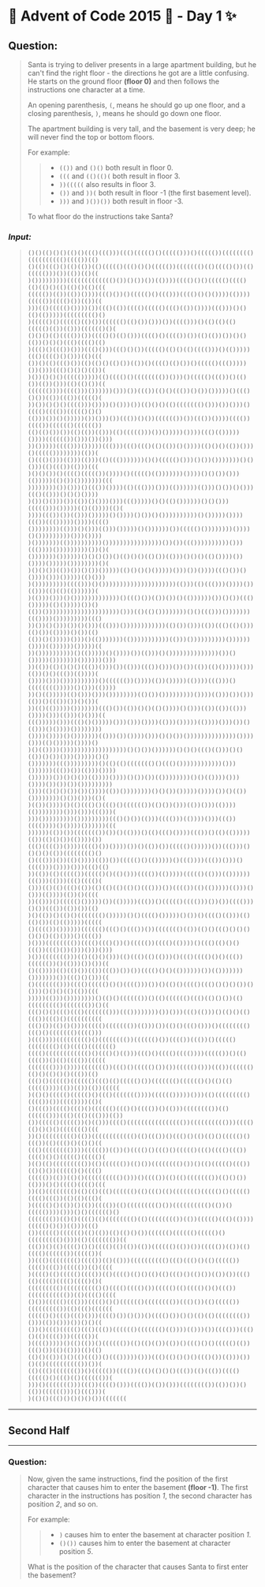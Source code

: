 # :christmas_tree: Advent of Code 2015 :christmas_tree: - Day 1 :sparkles:
## Question: 

> Santa is trying to deliver presents in a large apartment building,
> but he can't find the right floor - the directions he got are a little confusing.
> He starts on the ground floor **(floor 0)** and then follows the instructions one character at a time.
>
> An opening parenthesis, ```(```, means he should go up one floor,
> and a closing parenthesis, ```)```, means he should go down one floor.
> 
> The apartment building is very tall, and the basement is very deep;
> he will never find the top or bottom floors.
> 
> For example:
> 
> > * ```(())``` and ```()()``` both result in floor 0.
> > * ```(((``` and ```(()(()(``` both result in floor 3.
> > * ```))(((((``` also results in floor 3.
> > * ```())``` and ```))(``` both result in floor -1 (the first basement level).
> > * ```)))``` and ```)())())``` both result in floor -3.
> 
> To what floor do the instructions take Santa?
>

### *Input:*

> ```
> ()()(()()()(()()((()((()))((()((((()()((((()))()((((())(((((((()(((((((((()(((())(()
> ()(()((()()(()(())(()((((()((()()()((((())((((((()(()(((()())(()((((()))())(())(()((
> )()))))))))((((((((((((()())()())())(())))(((()()()((((()(((()(()(()()(()(()()(()(((
> ((((())(())(())())))((()())()((((()()((()))(((()()()())))(())))((((())(((()())(())((
> )))(()((((()())))())((()(())(((()((((()((()(())())))((()))()()(()(()))))((((((((()()
> )((((()()((((()(()())(((((()(()())()))())(((()))()(()(()(()((((()(())(()))(((((()()(
> ()()()(()(((())())(((()()(()()))(((()()(((())())(()(())())()()(())()()()((()(((()(()
> )((()()((())()))((()()))((()()())((((()(()()(()(((()))()(()))))((()(((()()()))(()(((
> ())()(()((()())(()(()()(()())(())()(((()(()())()((((()((()))))())()))((()()()()(())(
> )())()()()((((()))))(()(((()()(((((((())()))()((((()((())()(()())(())()))(()(()())((
> (((((())))(((()))())))))()))())((())(()()((())()())()))))()((()()())(())((())((((()(
> ))())()()()(((()))())))()()))())(()()()(()((((((()()))())()))()(((()(((())((((()()()
> (()))())()()))))())()))())((())()())(((((())())((())())))(((())(((())(((((()(((((())
> (()(()())())(()(())(()))(()((((()))())()))))())))((()(()))))())))(((((())()))())()))
> ))()))))(((()))()))))((()))((()((()(()(())()())))(()()()(())()))()((((())))))))(())(
> ()((()()))(()))(()))(()((()))))))()()((((()()))()())()))))))()()()))(()((())(()))(((
> )()()())()(((()((((())())))()((((()(()))))))())))()()())()))(()))))(()())()))))))(((
> ))))))))())()))()((())())))(()((()))()))(())))))(()))()())()()))((()(()))()()()())))
> )())()()))())(())()()))()))((()))))()()(()())))))()()()))((((()))()))))(()(())))(()(
> ))))((())())(()))()))))()())))()())()())))))))))()()))))())))((())((()))))())))(((()
> ())))))))(()))()()))(()))()))))()())))))())((((()())))))))())))()()))))))))()))())))
> )()))))))(())))))))))())))))))))))))))())())((())))))))))()))((())))()))))))))())()(
> ()))))))())))))()()()())()(()()()(()())(()))()()()(()())))())())))()))))())))))))()(
> )()()())(())())()())()))))(()()()()()))))()))())())))((()())()())))()))()))))(()()))
> )()))))))))(((()))()()))))))))))))))))))))(()))(()((()))())))())(()))(()(()(())))))(
> )(()))()))()()))))))))))))()((()())(())())()(())))))())()())((()()))))(()()))))())()
> (())()))))))))))))))))))))()))(()(()())))))))()()((()))()))))))((())))()))))))))((()
> ))())()()))())()()))((()))())))))))))))(()())()))(())((()(()()))(()())(())))()())(()
> (())()()))))()))()(()))))))(()))))))))))(()))())))))))))())))))())))(())))))()))))((
> ))())))))))))()(()))))()())))())(()))()())))))))))))))())()()))))()))))))())))))()))
> ))(())(()()()()((())()))())(()))((())()))())())(())(()()))))()))(())()()((())(())))(
> ())))()))())))))))))()(((((())())))(())()))))(())))((()))()(((((((()))))()()))(())))
> ))()(()))))(()()))()))())))))))(()())()))))))))())))(()))())()))(())()((())())()())(
> ))(()(()))))()))))))((()())(())()()(()())))()()))(())(())(()))())))()))(()))()()))((
> ((()))))()))((()()()))))()))()))())))(()))()))))(())))()))())()(()))()())))())))))))
> ())))())))()()))))))(()))())())))()))()()())())))))))))))))())))()))(()()))))())))()
> )()(())))())))))))))))))))))()()())())))))()()()((()(()))()()(())()())()))()))))()()
> ()))))))((()))))))))()(()(()((((((()()((()())))))))))))()))())))))((())())(()))())))
> ())))))())()()())(())))())))()())())(())))))))()()(())))()))())))())())())()))))))))
> ()))(()()()())())())))(())())))))))()()())()))))())))())()(())())))))))()())()))(()(
> )(())())))()(()((()()((()()(((((())(()())()))(())()))(())))(())))))))()))()))((()))(
> )))()))))))))()))))))))((()()())(()))(((()))(())))()))((())(((())))()())))())))))(((
> ))))))(())())((((((())())()(()))()(()((()())))((())()(()(()))))(())(()()())(())))())
> ((()(((())())))(((()())())))())()(())())((((()()))))())((()))()()()()(())(((((((()()
> ()((()))())(()())))(())())((((()()(()))))()((())))((())()))()(((()))())))()))((()(()
> ))(())(()((((())((((()()(()()))(((())(()))))((((()(()))(())))))((()))(()))((()(((()(
> ()))(()(()((()(())(()(()(()(()()((()))())(((())(()(()))))(()))()()))(())))(())()((((
> ))(()))()((((()()))))())(()))))((())()((((()(((()))())())(((()))()())((())(())())(()
> )()(())()(()()((((((()()))))()()(((()()))))()())()(((()(()))(()(()())(()(()))))(((((
> ()(((())())))))(((((()((()()((())())((((((()(())(()()((()()()()()()()(()()))()(((())
> )()))(((((((())(((()((()())()((((())(((()(())))()((()(()()()((())((()())()))()))()))
> )())((((((()))(()(()()()))(()((()(()(()))()((()(((()()()((())(((((())()(()))())())((
> ()(())))(()(()())(())((())())())(((()()()(())))))())(()))))))()))))))())((()()()))((
> ()((((((()))(((()((((()()()(((()))())()(()()(((()((()()()()())()()))()()()(()(())(((
> )))))(()))())))))))()(()()(((((())()(()(((((()((()(()()())(()((((((((()((((((())()((
> ((()()()((()((()((((((()))((())))))))())()))((()(()))()(()()(()((())((()()((((((((((
> ((()())(()()()))((((()((((((())(()))())(()()((()()))()(((((((()((()()((((((()(((()))
> )((())))((((((((()()(((((((())(((((()())(((())((())()((((()(((((((()(()(((()((((((()
> (((()(((((((((((()()((()()(()))((()()(((()(((())))((((())()(()(((())()(()(((())(((((
> ((((((()))())))((((((())((()()((((()())())((((()()))((())(((((()(()()(()()()((())(()
> ((()()((((()(((((()((()(()((((()())((((((()(((((()()(()(()((((())))(())(())(())(((((
> )(()()((((()((((()()((()((((((())))(((((()))))()))(()((((((((()(((())())(((())))(()(
> ()((())(((()((()()(((((()((()()(((())()(()))(((((((())(()(((((()))((()((()((()))(())
> ())((((()((((())()(()))(((()(((((((((((((((())(((((((((()))(((()(()()()()((((((()(((
> ))()((((((((()(())(((((((((((()(()((())()((()()(()(()()((((()()((())(()((()()(()()((
> ((()(((((((())))((((())(())()(((()()((()()((((()((()(((()((())(((()()()((((()((((()(
> )(()(()((((((((())(()(((((())(()())(((((((()())()(()((((()((())(()()())((((()()(((()
> ((((())(())(()()(((((((((()()))()(((())(()(()((((((())(()()())(()))()()(((()(((()(((
> ))(()(((((((()(()(()((()(((((()(()((()(()((((((()((((()()((((()(((()((())(()(()((()(
> )((((()()(())()(())(((())(()((((((((()())(((((((((()(())()((((())))()))()()(((((()()
> ((((((())(()()(((()(()(((((((()(()(((((((())(())((((()((()(())))((((()()())(()))((()
> ())((((()(((((()(()(())(()(()()())(((((()(((((()((((()()((((((((()()))(()((((((())((
> ((())()(()(((()()()(((()(()(())(())(((((()(())())((((())(())(()(((()(((((())((((())(
> ))((()(((((((()(((())(()(()))(((((((((()((()((()()(()((((())(((()((())((((())(()((((
> )(((()(()((((()(((())(()(((()(()()(()(()((()()(()())(())())((()(()(((()(((()(((()()(
> ((((((((()(((((((((()()(((()(((()())((((()(()(((()()()((())((((((((((())(()(((()((((
> ()())((((()((()))(((()()()(((((()(((((((())((()())(()((((())((((((((())(()((()((((((
> ((((()()((()((()()))(((()())()())()(((()())()()(()(()(((((((())()))(())()))())()()((
> ())()((()((((()((()((())(((((()((((((()(())))(()))())(((()))((()()(()(((()))((((())(
> )(((()))))()(()(())()(((((())(()(()(())(())()((()()()((((()(())((()())(()(()))(()(()
> (()()(())()()(()((())()((()))))()))((()(()()()()((()())(()))())()(()(((((((((())())(
> (()((()((((((())()((((())(((())((()(()()()((())(()((())(((()((((()()((()(()(((((())(
> )))()((((((()))((())(((()()))(((())(())()))(((((((())(())())()(())(((((()))()((()))(
> )(()()((()()()()()())(((((((
> ```
---
## Second Half
---

### Question:

>Now, given the same instructions, find the position of the first character that causes 
> him to enter the basement **(floor -1)**. The first character in the instructions has 
> position *1*, the second character has position *2*, and so on.
> 
> For example:
>  
> > * ```)``` causes him to enter the basement at character position *1*.
> > * ```()())``` causes him to enter the basement at character position *5*.
>  
> What is the position of the character that causes Santa to first enter the basement?